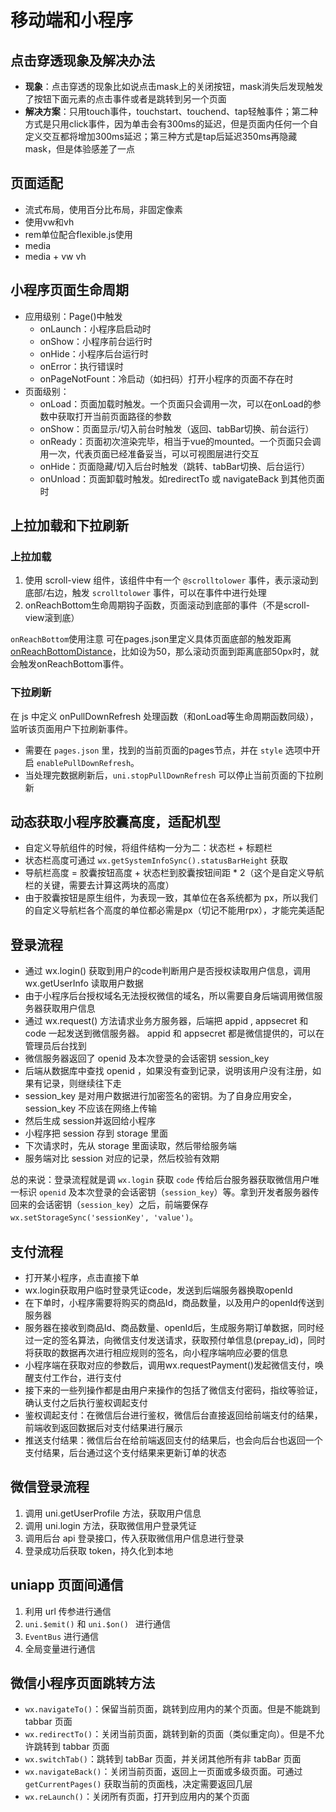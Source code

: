 # 移动端和小程序

## 点击穿透现象及解决办法

- **现象**：点击穿透的现象比如说点击mask上的关闭按钮，mask消失后发现触发了按钮下面元素的点击事件或者是跳转到另一个页面
- **解决方案**：只用touch事件，touchstart、touchend、tap轻触事件；第二种方式是只用click事件，因为单击会有300ms的延迟，但是页面内任何一个自定义交互都将增加300ms延迟；第三种方式是tap后延迟350ms再隐藏mask，但是体验感差了一点

## 页面适配

- 流式布局，使用百分比布局，非固定像素
- 使用vw和vh
- rem单位配合flexible.js使用 
- media
- media + vw vh

## 小程序页面生命周期

- 应用级别：Page()中触发
  - onLaunch：小程序启启动时
  - onShow：小程序前台运行时
  - onHide：小程序后台运行时
  - onError：执行错误时
  - onPageNotFount：冷启动（如扫码）打开小程序的页面不存在时
- 页面级别：
  - onLoad：页面加载时触发。一个页面只会调用一次，可以在onLoad的参数中获取打开当前页面路径的参数
  - onShow：页面显示/切入前台时触发（返回、tabBar切换、前台运行）
  - onReady：页面初次渲染完毕，相当于vue的mounted。一个页面只会调用一次，代表页面已经准备妥当，可以可视图层进行交互
  - onHide：页面隐藏/切入后台时触发（跳转、tabBar切换、后台运行）
  - onUnload：页面卸载时触发。如redirectTo 或 navigateBack 到其他页面时

## 上拉加载和下拉刷新

### 上拉加载

1. 使用 scroll-view 组件，该组件中有一个 `@scrolltolower` 事件，表示滚动到底部/右边，触发 `scrolltolower` 事件，可以在事件中进行处理
2. onReachBottom生命周期钩子函数，页面滚动到底部的事件（不是scroll-view滚到底）

`onReachBottom`使用注意 可在pages.json里定义具体页面底部的触发距离[onReachBottomDistance](https://zh.uniapp.dcloud.io/collocation/pages#globalstyle)，比如设为50，那么滚动页面到距离底部50px时，就会触发onReachBottom事件。

### 下拉刷新

在 js 中定义 onPullDownRefresh 处理函数（和onLoad等生命周期函数同级），监听该页面用户下拉刷新事件。

- 需要在 `pages.json` 里，找到的当前页面的pages节点，并在 `style` 选项中开启 `enablePullDownRefresh`。
- 当处理完数据刷新后，`uni.stopPullDownRefresh` 可以停止当前页面的下拉刷新

## 动态获取小程序胶囊高度，适配机型

- 自定义导航组件的时候，将组件结构一分为二：状态栏 + 标题栏
- 状态栏高度可通过 `wx.getSystemInfoSync().statusBarHeight` 获取
- 导航栏高度 = 胶囊按钮高度 + 状态栏到胶囊按钮间距 * 2（这个是自定义导航栏的关键，需要去计算这两块的高度）
- 由于胶囊按钮是原生组件，为表现一致，其单位在各系统都为 px，所以我们的自定义导航栏各个高度的单位都必需是px（切记不能用rpx），才能完美适配

## 登录流程
- 通过 wx.login() 获取到用户的code判断用户是否授权读取用户信息，调用wx.getUserInfo 读取用户数据
- 由于小程序后台授权域名无法授权微信的域名，所以需要自身后端调用微信服务器获取用户信息
- 通过 wx.request() 方法请求业务方服务器，后端把 appid , appsecret 和 code 一起发送到微信服务器。 appid 和 appsecret 都是微信提供的，可以在管理员后台找到
- 微信服务器返回了 openid 及本次登录的会话密钥 session_key
- 后端从数据库中查找 openid ，如果没有查到记录，说明该用户没有注册，如果有记录，则继续往下走
- session_key 是对用户数据进行加密签名的密钥。为了自身应用安全，session_key 不应该在网络上传输
- 然后生成 session并返回给小程序
- 小程序把 session 存到 storage 里面
- 下次请求时，先从 storage 里面读取，然后带给服务端
- 服务端对比 session 对应的记录，然后校验有效期

总的来说：登录流程就是调 `wx.login` 获取 `code` 传给后台服务器获取微信用户唯一标识 `openid` 及本次登录的会话密钥（`session_key`）等。拿到开发者服务器传回来的会话密钥（`session_key`）之后，前端要保存 `wx.setStorageSync('sessionKey', 'value')`。

## 支付流程
- 打开某小程序，点击直接下单
- wx.login获取用户临时登录凭证code，发送到后端服务器换取openId
- 在下单时，小程序需要将购买的商品Id，商品数量，以及用户的openId传送到服务器
- 服务器在接收到商品Id、商品数量、openId后，生成服务期订单数据，同时经过一定的签名算法，向微信支付发送请求，获取预付单信息(prepay_id)，同时将获取的数据再次进行相应规则的签名，向小程序端响应必要的信息
- 小程序端在获取对应的参数后，调用wx.requestPayment()发起微信支付，唤醒支付工作台，进行支付
- 接下来的一些列操作都是由用户来操作的包括了微信支付密码，指纹等验证，确认支付之后执行鉴权调起支付
- 鉴权调起支付：在微信后台进行鉴权，微信后台直接返回给前端支付的结果，前端收到返回数据后对支付结果进行展示
- 推送支付结果：微信后台在给前端返回支付的结果后，也会向后台也返回一个支付结果，后台通过这个支付结果来更新订单的状态

## 微信登录流程

1. 调用 uni.getUserProfile 方法，获取用户信息
2. 调用 uni.login 方法，获取微信用户登录凭证
3. 调用后台 api 登录接口，传入获取微信用户信息进行登录
4. 登录成功后获取 token，持久化到本地

## uniapp 页面间通信

1. 利用 url 传参进行通信
2. `uni.$emit()` 和 `uni.$on() ` 进行通信
3. `EventBus` 进行通信
4. 全局变量进行通信

## 微信小程序页面跳转方法

- `wx.navigateTo()`：保留当前页面，跳转到应用内的某个页面。但是不能跳到 tabbar 页面 
- `wx.redirectTo()`：关闭当前页面，跳转到新的页面（类似重定向）。但是不允许跳转到 tabbar 页面
- `wx.switchTab()`：跳转到 tabBar 页面，并关闭其他所有非 tabBar 页面
- `wx.navigateBack()`：关闭当前页面，返回上一页面或多级页面。可通过 `getCurrentPages()` 获取当前的页面栈，决定需要返回几层
- `wx.reLaunch()`：关闭所有页面，打开到应用内的某个页面